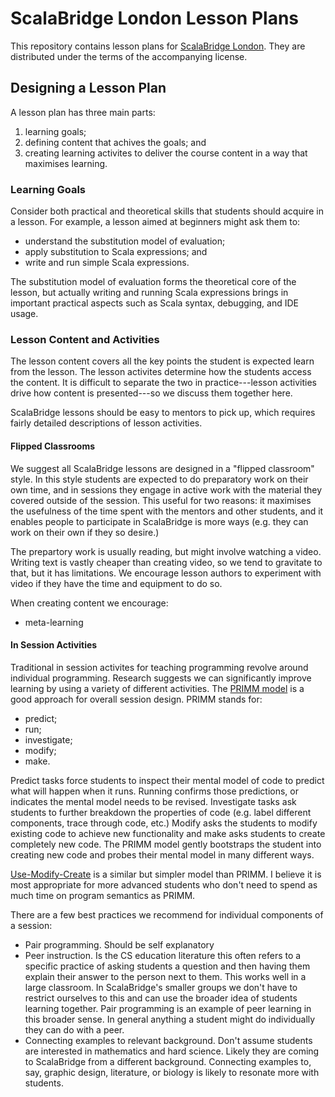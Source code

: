 # ScalaBridge London Lesson Plans

This repository contains lesson plans for [ScalaBridge London][scalabridge-london]. They are distributed under the terms of the accompanying license.


## Designing a Lesson Plan

A lesson plan has three main parts:

1. learning goals; 
2. defining content that achives the goals; and
2. creating learning activites to deliver the course content in a way that maximises learning.


### Learning Goals

Consider both practical and theoretical skills that students should acquire in a lesson. For example, a lesson aimed at beginners might ask them to:

- understand the substitution model of evaluation;
- apply substitution to Scala expressions; and
- write and run simple Scala expressions.

The substitution model of evaluation forms the theoretical core of the lesson, but actually writing and running Scala expressions brings in important practical aspects such as Scala syntax, debugging, and IDE usage.


### Lesson Content and Activities

The lesson content covers all the key points the student is expected learn from the lesson. The lesson activites determine how the students access the content. It is difficult to separate the two in practice---lesson activities drive how content is presented---so we discuss them together here.

ScalaBridge lessons should be easy to mentors to pick up, which requires fairly detailed descriptions of lesson activities. 


#### Flipped Classrooms

We suggest all ScalaBridge lessons are designed in a "flipped classroom" style. In this style students are expected to do preparatory work on their own time, and in sessions they engage in active work with the material they covered outside of the session. This useful for two reasons: it maximises the usefulness of the time spent with the mentors and other students, and it enables people to participate in ScalaBridge is more ways (e.g. they can work on their own if they so desire.)

The prepartory work is usually reading, but might involve watching a video. Writing text is vastly cheaper than creating video, so we tend to gravitate to that, but it has limitations. We encourage lesson authors to experiment with video if they have the time and equipment to do so.

When creating content we encourage:

- meta-learning

#### In Session Activities

Traditional in session activites for teaching programming revolve around individual programming. Research suggests we can significantly improve learning by using a variety of different activities. The [PRIMM model][primm] is a good approach for overall session design. PRIMM stands for:

- predict;
- run;
- investigate;
- modify;
- make.

Predict tasks force students to inspect their mental model of code to predict what will happen when it runs. Running confirms those predictions, or indicates the mental model needs to be revised. Investigate tasks ask students to further breakdown the properties of code (e.g. label different components, trace through code, etc.) Modify asks the students to modify existing code to achieve new functionality and make asks students to create completely new code. The PRIMM model gently bootstraps the student into creating new code and probes their mental model in many different ways.

[Use-Modify-Create][umc] is a similar but simpler model than PRIMM. I believe it is most appropriate for more advanced students who don't need to spend as much time on program semantics as PRIMM.

There are a few best practices we recommend for individual components of a session:

- Pair programming. Should be self explanatory
- Peer instruction. Is the CS education literature this often refers to a specific practice of asking students a question and then having them explain their answer to the person next to them. This works well in a large classroom. In ScalaBridge's smaller groups we don't have to restrict ourselves to this and can use the broader idea of students learning together. Pair programming is an example of peer learning in this broader sense. In general anything a student might do individually they can do with a peer.
- Connecting examples to relevant background. Don't assume students are interested in mathematics and hard science. Likely they are coming to ScalaBridge from a different background. Connecting examples to, say, graphic design, literature, or biology is likely to resonate more with students.

[scalabridge-london]: https://scalabridgelondon.org/
[primm]: https://blogs.kcl.ac.uk/cser/2017/09/01/primm-a-structured-approach-to-teaching-programming/
[umc]: https://users.soe.ucsc.edu/~linda/pubs/ACMInroads.pdf
